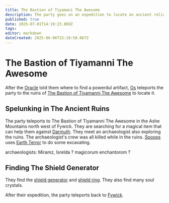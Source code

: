 ```yaml
---
title: The Bastion of Tiyamani The Awesome
description: The party goes on an expedition to locate an ancient relic to use against Darmuth
published: true
date: 2025-07-01T14:19:23.869Z
tags: 
editor: markdown
dateCreated: 2025-06-06T15:10:58.067Z
---
```


# The Bastion of Tiyamanni The Awesome
After the [Oracle](/characters/oracle-of-fywick) told them where to find a powerdul artifact, [Os](/characters/os) teleports the party to the ruins of [The Bastion of Tiyamanni The Awesome](/locations/Mardun/the-bastion-of-tiyamanni-the-awesome) to locate it.


## Spelunking in The Ancient Ruins
The party teleports to The Bastion of Tiyamanni The Awesome in the Ashe Mountains north west of Fywick. They are searching for a magical item that can help them against [Darmuth](/characters/Darmuth). They meet an archaeologist also exploring the ruins. The archaeologist's crew was all killed while in the ruins. [Spoops](/characters/spoops) uses [Earth Terror](/items/Earth-Terror) to do some excavating. 

archaeologists: Miramz, Isrelda ?
magicorum enchantorom ?

## Finding The Shield Generator
They find the [shield generator](/items/Shield-Generator) and [shield ring](/items/Shield-Ring). They also find many soul crystals.

After their expedition, the party teleports back to [Fywick](/locations/Mardun/Fywick).